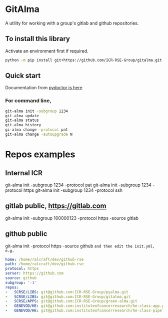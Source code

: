 # GitAlma

A utility for working with a group's gitlab and github repositories.

## To install this library
Activate an environment first if required.
```bash
python -m pip install git+https://github.com/ICR-RSE-Group/gitalma.git
```

## Quick start
Documentation from [pydoctor is here](docs)

### For command line,
```bash
git-alma init -subgroup 1234
git-alma update
git-alma status
git-alma history
gi-alma change -protocol pat
git-alma change -autoupgrade N 
```

# Repos examples
## Internal ICR
git-alma init -subgroup 1234 -protocol pat
git-alma init -subgroup 1234 -protocol https
git-alma init -subgroup 1234 -protocol ssh

## gitlab public, https://gitlab.com
git-alma init -subgroup 100000123 -protocol https -source gitlab

## github public
git-alma init -protocol https -source github
`and then edit the init.yml, e.g.`
```yaml
home: /home/ralcraft/dev/github-rse
path: /home/ralcraft/dev/github-rse
protocol: https
server: https://github.com
source: github
subgroup: '-1'
repos:
-   SCRSE/LIBS: git@github.com:ICR-RSE-Group/pyalma.git
-   SCRSE/LIBS: git@github.com:ICR-RSE-Group/gitalma.git
-   SCRSE/APPS: git@github.com:ICR-RSE-Group/green-alma.git
-   GENEVOD/HE: git@github.com:instituteofcancerresearch/he-class-app.git
-   GENEVOD/HE: git@github.com:instituteofcancerresearch/he-class-pipeline.git
```
